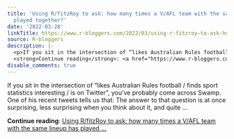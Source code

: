 ```yaml
---
title: 'Using R/fitzRoy to ask: how many times a V/AFL team with the same lineup has
  played together?'
date: '2022-03-28'
linkTitle: https://www.r-bloggers.com/2022/03/using-r-fitzroy-to-ask-how-many-times-a-v-afl-team-with-the-same-lineup-has-played-together/
source: R-bloggers
description: |-
  <p>If you sit in the intersection of “likes Australian Rules football / finds sport statistics interesting / is on Twitter”, you’ve probably come across Swamp. One of his recent tweets tells us that: The answer to that question is at once surprising, less surprising when you think about it, and quite ...</p>
  <strong>Continue reading</strong>: <a href="https://www.r-bloggers.com/2022/03/using-r-fitzroy-to-ask-how-many-times-a-v-afl-team-with-the-same-lineup-has-played-together/">Using R/fitzRoy to ask: how many times a V/AFL team with the same lineup has played ...
disable_comments: true
---
```

<p>If you sit in the intersection of “likes Australian Rules football / finds sport statistics interesting / is on Twitter”, you’ve probably come across Swamp. One of his recent tweets tells us that: The answer to that question is at once surprising, less surprising when you think about it, and quite ...</p>
<strong>Continue reading</strong>: <a href="https://www.r-bloggers.com/2022/03/using-r-fitzroy-to-ask-how-many-times-a-v-afl-team-with-the-same-lineup-has-played-together/">Using R/fitzRoy to ask: how many times a V/AFL team with the same lineup has played ...